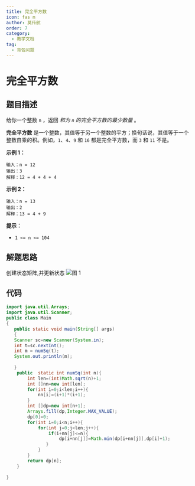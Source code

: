 ```yaml
---
title: 完全平方数
icon: fas m
author: 莫传航
order: 7
category:
  - 教学文档
tag:
  - 背包问题
---
```

# 完全平方数

## 题目描述
给你一个整数 `n` ，返回 *和为 `n` 的完全平方数的最少数量* 。

**完全平方数** 是一个整数，其值等于另一个整数的平方；换句话说，其值等于一个整数自乘的积。例如，`1`、`4`、`9` 和 `16` 都是完全平方数，而 `3` 和 `11` 不是。

 

**示例 1：**

```
输入：n = 12
输出：3 
解释：12 = 4 + 4 + 4
```

**示例 2：**

```
输入：n = 13
输出：2
解释：13 = 4 + 9
```

 

**提示：**

- `1 <= n <= 104`

## 解题思路
创建状态矩阵,并更新状态
![图 1](https://oss.docs.z-xin.net/e81807282b3018fdb0d290c540fe5c08c79a8095dc4ed81854d6b21ce4a7c5ff.png)  


## 代码

```java
import java.util.Arrays;
import java.util.Scanner;
public class Main
{
   public static void main(String[] args)
   {
   Scanner sc=new Scanner(System.in);
   int t=sc.nextInt();
   int m = numSq(t);
   System.out.println(m);
  
   }
    public  static int numSq(int n){
        int len=(int)Math.sqrt(n)+1;
        int []nn=new int[len];
        for(int i=0;i<len;i++){
            nn[i]=(i+1)*(i+1);
        }
        int []dp=new int[n+1];
        Arrays.fill(dp,Integer.MAX_VALUE);
        dp[0]=0;
        for(int i=0;i<n;i++){
            for(int j=0;j<len;j++){
                if(i+nn[j]<=n){
                    dp[i+nn[j]]=Math.min(dp[i+nn[j]],dp[i]+1);
               }
            }
        }
        return dp[n];
    }
    
}
```

